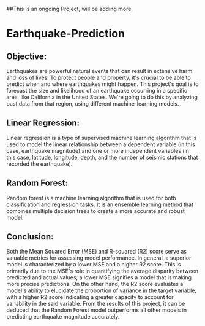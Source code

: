 ##This is an ongoing Project, will be adding more.

# Earthquake-Prediction

## Objective:

Earthquakes are powerful natural events that can result in extensive harm and loss of lives. To protect people and property, it's crucial to be able to predict when and where earthquakes might happen. This project's goal is to forecast the size and likelihood of an earthquake occurring in a specific area, like California in the United States. We're going to do this by analyzing past data from that region, using different machine-learning models.


## Linear Regression:

Linear regression is a type of supervised machine learning algorithm that is used to model the linear relationship between a dependent variable (in this case, earthquake magnitude) and one or more independent variables (in this case, latitude, longitude, depth, and the number of seismic stations that recorded the earthquake).


## Random Forest:
Random forest is a machine learning algorithm that is used for both classification and regression tasks. It is an ensemble learning method that combines multiple decision trees to create a more accurate and robust model.

## Conclusion:

Both the Mean Squared Error (MSE) and R-squared (R2) score serve as valuable metrics for assessing model performance. In general, a superior model is characterized by a lower MSE and a higher R2 score. This is primarily due to the MSE's role in quantifying the average disparity between predicted and actual values; a lower MSE signifies a model that is making more precise predictions. On the other hand, the R2 score evaluates a model's ability to elucidate the proportion of variance in the target variable, with a higher R2 score indicating a greater capacity to account for variability in the said variable. From the results of this project, it can be deduced that the Random Forest model outperforms all other models in predicting earthquake magnitude accurately.

